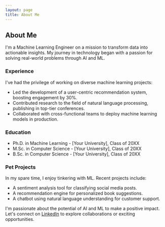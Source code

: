 ```yaml
---
layout: page
title: About Me
---
```


## About Me

I'm a Machine Learning Engineer on a mission to transform data into actionable insights. My journey in technology began with a passion for solving real-world problems through AI and ML.

### Experience

I've had the privilege of working on diverse machine learning projects:

- Led the development of a user-centric recommendation system, boosting engagement by 30%.
- Contributed research to the field of natural language processing, publishing in top-tier conferences.
- Collaborated with cross-functional teams to deploy machine learning models in production.

### Education

- Ph.D. in Machine Learning - [Your University], Class of 20XX
- M.Sc. in Computer Science - [Your University], Class of 20XX
- B.Sc. in Computer Science - [Your University], Class of 20XX

### Pet Projects

In my spare time, I enjoy tinkering with ML. Recent projects include:

- A sentiment analysis tool for classifying social media posts.
- A recommendation engine for personalized book suggestions.
- A chatbot using natural language understanding for customer support.

I'm passionate about the potential of AI and ML to make a positive impact. Let's connect on [LinkedIn](https://www.linkedin.com/in/your-profile) to explore collaborations or exciting opportunities.
